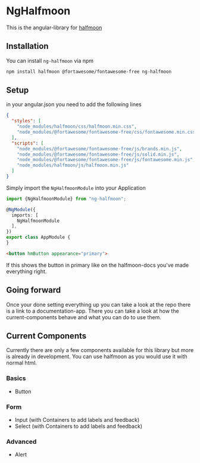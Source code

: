 # NgHalfmoon
This is the angular-library for [halfmoon](https://www.gethalfmoon.com/)

## Installation
You can install `ng-halfmoon` via npm
```bash
npm install halfmoon @fortawesome/fontawesome-free ng-halfmoon
```

## Setup
in your angular.json you need to add the following lines
```json
{
  "styles": [
    "node_modules/halfmoon/css/halfmoon.min.css",
    "node_modules/@fortawesome/fontawesome-free/css/fontawesome.min.css"
  ],
  "scripts": [
    "node_modules/@fortawesome/fontawesome-free/js/brands.min.js",
    "node_modules/@fortawesome/fontawesome-free/js/solid.min.js",
    "node_modules/@fortawesome/fontawesome-free/js/fontawesome.min.js",
    "node_modules/halfmoon/js/halfmoon.min.js"
  ]
}
```

Simply import the `NgHalfmoonModule` into your Application

```typescript
import {NgHalfmoonModule} from "ng-halfmoon";

@NgModule({
  imports: [
    NgHalfmoonModule
  ],
})
export class AppModule {
}
```
```html
<button hmButton appearance="primary">
```

If this shows the button in primary like on the halfmoon-docs you've made everything right.

## Going forward
Once your done setting everything up you can take a look at the repo there is a link to a documentation-app.
There you can take a look at how the current-components behave and what you can do to use them.

## Current Components
Currently there are only a few components available for this library but more is already in development.
You can use halfmoon as you would use it with normal html.

### Basics
* Button

### Form
* Input (with Containers to add labels and feedback)
* Select (with Containers to add labels and feedback)

### Advanced
* Alert

